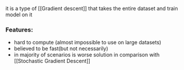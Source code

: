 it is a type of [[Gradient descent]] that takes the entire dataset and train model on it

### Features:
- hard to compute (almost impossible to use on large datasets)
- believed to be fast(but not necessarily)
- in majority of scenarios is worse solution in comparison with [[Stochastic Gradient Descent]]

